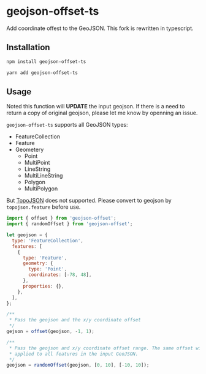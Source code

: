 # geojson-offset-ts

Add coordinate offest to the GeoJSON.
This fork is rewritten in typescript.

## Installation

```bash
npm install geojson-offset-ts
```

```bash
yarn add geojson-offset-ts
```

## Usage

Noted this function will **UPDATE** the input geojson. If there is a need to return a copy of original geojson, please let me know by openning an issue.

`geojson-offset-ts` supports all GeoJSON types:

- FeatureCollection
- Feature
- Geometery
  - Point
  - MultiPoint
  - LineString
  - MultiLineString
  - Polygon
  - MultiPolygon

But [TopoJSON](https://github.com/topojson/topojson) does not supported. Please convert to geojson by `topojson.feature` before use.

```javascript
import { offset } from 'geojson-offset';
import { randomOffset } from 'geojson-offset';

let geojson = {
  type: 'FeatureCollection',
  features: [
    {
      type: 'Feature',
      geometry: {
        type: 'Point',
        coordinates: [-78, 48],
      },
      properties: {},
    },
  ],
};

/**
 * Pass the geojson and the x/y coordinate offset
 */
gejson = offset(geojson, -1, 1);

/**
 * Pass the geojson and x/y coordinate offset range. The same offset will be
 * applied to all features in the input GeoJSON.
 */
geojson = randomOffset(geojson, [0, 10], [-10, 10]);
```
